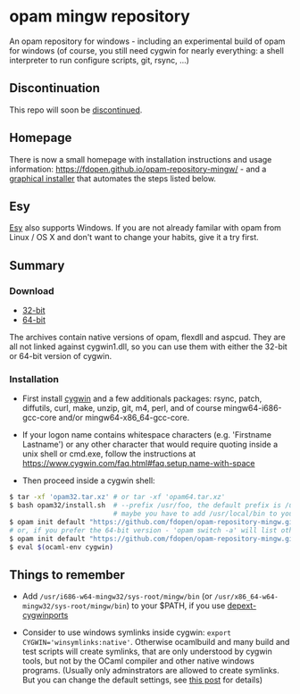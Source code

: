 # opam mingw repository

An opam repository for windows - including an experimental build of opam
for windows (of course, you still need cygwin for nearly everything:
a shell interpreter to run configure scripts, git, rsync, ...)

## Discontinuation

This repo will soon be
[discontinued](https://fdopen.github.io/opam-repository-mingw/2021/02/26/repo-discontinued/).

## Homepage

There is now a small homepage with installation instructions and usage
information: https://fdopen.github.io/opam-repository-mingw/ - and a
[graphical installer](https://fdopen.github.io/opam-repository-mingw/installation/) that
automates the steps listed below.

## Esy

[Esy](https://esy.sh/) also supports Windows. If you are not already
familar with opam from Linux / OS X and don't want to change your
habits, give it a try first.

## Summary

### Download

* [32-bit](https://github.com/fdopen/opam-repository-mingw/releases/download/0.0.0.2/opam32.tar.xz)
* [64-bit](https://github.com/fdopen/opam-repository-mingw/releases/download/0.0.0.2/opam64.tar.xz)

The archives contain native versions of opam, flexdll and aspcud. They
are all not linked against cygwin1.dll, so you can use them with
either the 32-bit or 64-bit version of cygwin.


### Installation

* First install [cygwin](https://cygwin.com/) and a few additionals
  packages: rsync, patch, diffutils, curl, make, unzip, git, m4, perl,
  and of course mingw64-i686-gcc-core and/or mingw64-x86_64-gcc-core.

* If your logon name contains whitespace characters (e.g. 'Firstname
  Lastname') or any other character that would require quoting inside
  a unix shell or cmd.exe, follow the instructions at
  https://www.cygwin.com/faq.html#faq.setup.name-with-space

* Then proceed inside a cygwin shell:

```bash
$ tar -xf 'opam32.tar.xz' # or tar -xf 'opam64.tar.xz'
$ bash opam32/install.sh  # --prefix /usr/foo, the default prefix is /usr/local
                          # maybe you have to add /usr/local/bin to your PATH
$ opam init default "https://github.com/fdopen/opam-repository-mingw.git#opam2" -c "ocaml-variants.4.07.1+mingw32" --disable-sandboxing
# or, if you prefer the 64-bit version - 'opam switch -a' will list other supported versions
$ opam init default "https://github.com/fdopen/opam-repository-mingw.git#opam2" -c "ocaml-variants.4.07.1+mingw64" --disable-sandboxing
$ eval $(ocaml-env cygwin)
```

## Things to remember

* Add `/usr/i686-w64-mingw32/sys-root/mingw/bin` (or
  `/usr/x86_64-w64-mingw32/sys-root/mingw/bin`) to your $PATH, if you
  use
  [depext-cygwinports](https://fdopen.github.io/opam-repository-mingw/depext-cygwin/)

* Consider to use windows symlinks inside cygwin: `export
  CYGWIN='winsymlinks:native'`. Otherwise ocamlbuild and many build
  and test scripts will create symlinks, that are only understood by
  cygwin tools, but not by the OCaml compiler and other native windows
  programs.  (Usually only adminstrators are allowed to create
  symlinks. But you can change the default settings, see
  [this post](https://cygwin.com/ml/cygwin/2013-05/msg00405.html) for
  details)
